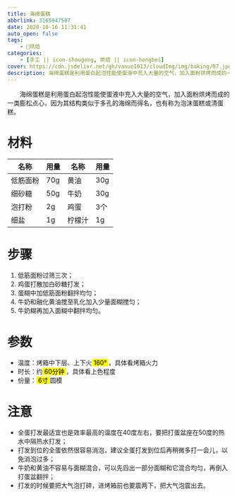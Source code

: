 ```yaml
---
title: 海绵蛋糕
abbrlink: 3165947507
date: 2020-10-16 11:31:41
auto_open: false
tags:
    - 🍰烘焙
categories:
    - [手工 || icon-shougong, 烘焙 || icon-hongbei]
cover: https://cdn.jsdelivr.net/gh/vanuo1013/cloudImg/img/baking/07.jpg
description: 海绵蛋糕是利用蛋白起泡性能使蛋液中充入大量的空气，加入面粉烘烤而成的一类膨松点心，因为其结构类似于多孔的海绵而得名，也有称为泡沫蛋糕或清蛋糕。
---
```


　　海绵蛋糕是利用蛋白起泡性能使蛋液中充入大量的空气，加入面粉烘烤而成的一类膨松点心，因为其结构类似于多孔的海绵而得名，也有称为泡沫蛋糕或清蛋糕。



# 材料

| 名称     | 用量 | 名称   | 用量 |
| -------- | ---- | ------ | ---- |
| 低筋面粉 | 70g  | 黄油   | 30g  |
| 细砂糖   | 50g  | 牛奶   | 30g  |
| 泡打粉   | 2g   | 鸡蛋   | 3个  |
| 细盐     | 1g   | 柠檬汁 | 1g   |



# 步骤

1. 低筋面粉过筛三次；
2. 鸡蛋打散加白砂糖打发；
3. 蛋糊中加低筋面粉翻拌均匀；
4. 牛奶和融化黄油搅至乳化加入少量面糊搅匀；
5. 牛奶糊再加入面糊中翻拌均匀。



# 参数

+ 温度：烤箱中下层、上下火<mark> 160° </mark>，具体看烤箱火力
+ 时长：约<mark> 60分钟 </mark>，具体看上色程度
+ 份量：<mark> 6寸 </mark>圆模



# 注意

- 全蛋打发最适宜也是效率最高的温度在40度左右，要把打蛋盆座在50度的热水中隔热水打发；
- 打发到位的全蛋依然很容易消泡，建议全蛋打发到位后再稍微多打一会儿，以免消泡过多；
- 牛奶和黄油不容易与面糊混合，可以先舀出一部分面糊和它混合均匀，再倒入打蛋盆翻拌；
- 打发的时候要把大气泡打碎，进烤箱前也要震两下，把大气泡震出去。